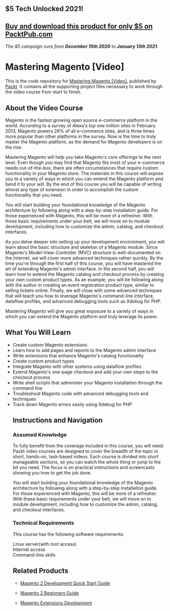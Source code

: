 ## $5 Tech Unlocked 2021!
[Buy and download this product for only $5 on PacktPub.com](https://www.packtpub.com/)
-----
*The $5 campaign         runs from __December 15th 2020__ to __January 13th 2021.__*

# Mastering Magento [Video]
This is the code repository for [Mastering Magento [Video]](https://www.packtpub.com/web-development/mastering-magento-video), published by [Packt](https://www.packtpub.com/?utm_source=github). It contains all the supporting project files necessary to work through the video course from start to finish.
## About the Video Course
Magento is the fastest growing open source e-commerce platform in the world. According to a survey of Alexa's top one million sites in February 2013, Magento powers 26% of all e-commerce sites, and is three times more popular than other platforms in the survey. Now is the time to truly master the Magento platform, as the demand for Magento developers is on the rise.

Mastering Magento will help you take Magento's core offerings to the next level. Even though you may find that Magento fits most of your e-commerce needs out-of-the-box, there are often circumstances that require custom functionality in your Magento store. The materials in this course will expose you to a variety of ways in which you can extend the Magento platform and bend it to your will. By the end of this course you will be capable of writing almost any type of extension in order to accomplish the custom functionality that you need.

You will start building your foundational knowledge of the Magento architecture by following along with a step-by-step installation guide. For those experienced with Magento, this will be more of a refresher. With these basic requirements under your belt, we will move on to module development, including how to customize the admin, catalog, and checkout interfaces.

As you delve deeper into setting up your development environment, you will learn about the basic structure and skeleton of a Magento module. Since Magento's Model-View-Controller (MVC) structure is well-documented on the Internet, we will cover more advanced techniques rather quickly. By the time you're through the first half of this course, you will have mastered the art of extending Magento's admin interface. In the second half, you will learn how to extend the Magento catalog and checkout process by creating your own custom product types. As an example, you will be following along with the author in creating an event registration product type, similar to selling tickets online. Finally, we will close with some advanced techniques that will teach you how to leverage Magento's command-line interface, dataflow profiles, and advanced debugging tools such as Xdebug for PHP.

Mastering Magento will give you great exposure to a variety of ways in which you can extend the Magento platform and truly leverage its power.
<H2>What You Will Learn</H2>
<DIV class=book-info-will-learn-text>
<UL>
<LI> Create custom Magento extensions
<LI> Learn how to add pages and reports to the Magento admin interface
<LI> Write extensions that enhance Magento's catalog functionality
<LI> Create custom product types
<LI> Integrate Magento with other systems using dataflow profiles
<LI> Extend Magento's one-page checkout and add your own steps to the checkout process
<LI> Write shell scripts that administer your Magento installation through the command line
<LI> Troubleshoot Magento code with advanced debugging tools and techniques
<LI> Track down Magento errors easily using Xdebug for PHP

## Instructions and Navigation
### Assumed Knowledge
To fully benefit from the coverage included in this course, you will need:<br/>
Packt video courses are designed to cover the breadth of the topic in short, hands-on, task-based videos. Each course is divided into short manageable sections, so you can watch the whole thing or jump to the bit you need. The focus is on practical instructions and screencasts showing you how to get the job done.

You will start building your foundational knowledge of the Magento architecture by following along with a step-by-step installation guide. For those experienced with Magento, this will be more of a refresher. With these basic requirements under your belt, we will move on to module development, including how to customize the admin, catalog, and checkout interfaces.
### Technical Requirements
This course has the following software requirements:<br/>

Linux server(with root access) <br/>
Internet access<br/>
Command-line skills <br/>

## Related Products
* [Magento 2 Development Quick Start Guide](https://www.packtpub.com/web-development/magento-2-development-quick-start-guide)

* [Magento 2 Beginners Guide](https://www.packtpub.com/web-development/magento-2-beginners-guide)

* [Magento Extensions Development](https://www.packtpub.com/web-development/magento-extensions-development)
